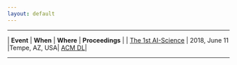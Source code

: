 ```yaml
---
layout: default
---
```


---

| __Event__ | __When__ | __Where__ | __Proceedings__ |
| [The 1st AI-Science](https://easychair.org/cfp/AI-Science18) | 2018, June 11  |Tempe, AZ, USA| [ACM DL](https://dl.acm.org/citation.cfm?id=3217197&picked=prox)|

---